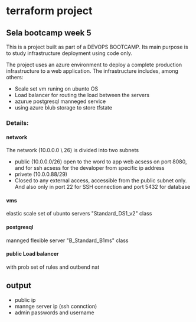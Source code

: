 # terraform project
## Sela bootcamp week 5



This is a project built as part of a DEVOPS BOOTCAMP.
Its main purpose is to study infrastructure deployment using code only.

The project uses an azure environment to deploy a complete production infrastructure to a web application.
The infrastructure includes, among others:
- Scale set vm runing on ubunto OS 
- Load balancer for routing the load between the servers
- azurue postgresql manneged service
- using azure blub storage to store tfstate


### Details:
#### network


The network (10.0.0.0 \ 26) is divided into two subnets
- public (10.0.0.0/26)
open to the word to app web acsess on port 8080,
and for ssh acsess for the devaloper from specific ip address
- privete (10.0.0.88/29)
- Closed to any external access, accessible from the public subnet only.
And also only in port 22 for SSH connection and port 5432 for database

#### vms
elastic scale set of ubunto servers "Standard_DS1_v2" class

#### postgresql
mannged flexible server "B_Standard_B1ms" class

#### public Load balancer
with prob set of rules and outbend nat

## output


 
- public ip
- mannge server ip (ssh connction)
- admin passwords and username


